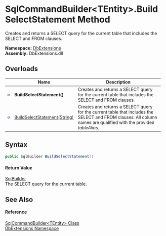 SqlCommandBuilder&lt;TEntity>.BuildSelectStatement Method
=========================================================
Creates and returns a SELECT query for the current table that includes the SELECT and FROM clauses.
  
**Namespace:** [DbExtensions][1]  
**Assembly:** DbExtensions.dll

Overloads
---------

|                  | Name                              | Description                                                                                                                                                        |
| ---------------- | --------------------------------- | ------------------------------------------------------------------------------------------------------------------------------------------------------------------ |
| ![Public method] | **BuildSelectStatement()**        | Creates and returns a SELECT query for the current table that includes the SELECT and FROM clauses.                                                                |
| ![Public method] | [BuildSelectStatement(String)][2] | Creates and returns a SELECT query for the current table that includes the SELECT and FROM clauses. All column names are qualified with the provided *tableAlias*. |


Syntax
------

```csharp
public SqlBuilder BuildSelectStatement()
```

#### Return Value
[SqlBuilder][3]  
The SELECT query for the current table.

See Also
--------

#### Reference
[SqlCommandBuilder&lt;TEntity> Class][4]  
[DbExtensions Namespace][1]  

[1]: ../README.md
[2]: BuildSelectStatement_1.md
[3]: ../SqlBuilder/README.md
[4]: README.md
[Public method]: ../../icons/pubmethod.svg "Public method"